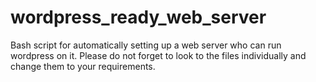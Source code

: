 # wordpress_ready_web_server
Bash script for automatically setting up a web server who can run wordpress on it. Please do not forget to look to the files individually and change them to your requirements.
